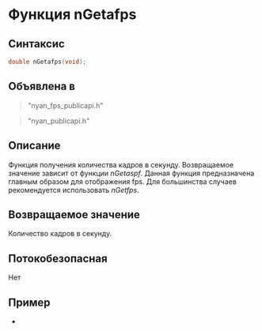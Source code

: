 ﻿# Функция nGetafps

## Синтаксис

```c
double nGetafps(void);
```

## Объявлена в

> "nyan_fps_publicapi.h"

> "nyan_publicapi.h"

## Описание

Функция получения количества кадров в секунду. Возвращаемое значение зависит от функции *nGetaspf*.
Данная функция предназначена главным образом для отображения fps. Для большинства случаев рекомендуется использовать *nGetfps*.

## Возвращаемое значение

Количество кадров в секунду.

## Потокобезопасная

Нет

## Пример

-
